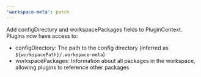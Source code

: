 ```yaml
---
'workspace-meta': patch
---
```


Add configDirectory and workspacePackages fields to PluginContext. Plugins now have access to:
- configDirectory: The path to the config directory (inferred as `${workspacePath}/.workspace-meta`)
- workspacePackages: Information about all packages in the workspace, allowing plugins to reference other packages